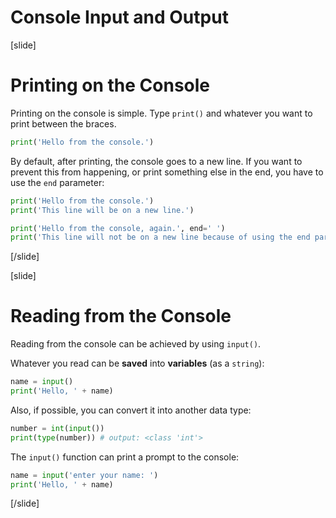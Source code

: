 # Console Input and Output

[slide]
# Printing on the Console
Printing on the console is simple. Type `print()` and whatever you want to print between the braces.
```python live
print('Hello from the console.')
```
By default, after printing, the console goes to a new line. If you want to prevent this from happening, or print something else in the end, you have to use the `end` parameter:
```python live
print('Hello from the console.')
print('This line will be on a new line.')

print('Hello from the console, again.', end=' ')
print('This line will not be on a new line because of using the end parameter.')
```

[/slide]

[slide]
# Reading from the Console
Reading from the console can be achieved by using `input()`.

Whatever you read can be **saved** into **variables** (as a `string`):

```python live
name = input()
print('Hello, ' + name)
```

Also, if possible, you can convert it into another data type:

```python live
number = int(input())
print(type(number)) # output: <class 'int'>
```

The `input()` function can print a prompt to the console:
```python live
name = input('enter your name: ')
print('Hello, ' + name)
```

[/slide]
